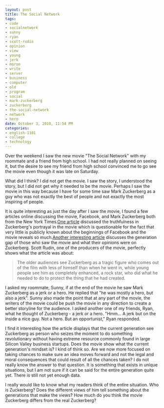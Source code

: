 ```yaml
--- 
layout: post
title: The Social Network
tags: 
- code
- socialnetwork
- sunny
- ryan
- scott-rudin
- opinion
- view
- young
- jerk
- moron
- write
- server
- business
- computer
- old
- program
- social
- mark-zuckerberg
- zuckerberg
- the-social-network
- network
- hero
date: October 3, 2010, 11:54 PM
categories: 
- english-1101
- college
- technology
---
```

Over the weekend I saw the new movie "The Social Network" with my roommate and a friend from high school. I had not really planned on seeing it, but the desire to see my friend from high school convinced me to go see the movie even though it was late on Saturday.

What did I think? I did not get the movie. I saw the story, I understood the story, but I did not get why it needed to be the movie. Perhaps I saw the movie in this way because I have for some time saw Mark Zuckerberg as a guy who was not exactly the best of people and not exactly the most inspiring of people.

It is quite interesting as just the day after I saw the movie, I found a few articles online discussing the movie, Facebook, and Mark Zuckerberg both from the New York Times.[One article](http://www.nytimes.com/2010/10/04/business/media/04portrayal.html?_r=1&partner=rss&emc=rss) discussed the truthfulness in Zuckerberg's portrayal in the movie which is questionable for the fact that very little is publicly known about the beginnings of Facebook and the movie reveals so much.[Another interesting article](http://www.nytimes.com/2010/10/04/business/media/04carr.html) discusses the generation gap of those who saw the movie and what their opinions were on Zuckerberg. Scott Rudin, one of the producers of the movie, perfectly shows what the article was about:

>The older audiences see Zuckerberg as a tragic figure who comes out of the film with less of himself than when he went in, while young people see him as completely enhanced, a rock star, who did what he needed to do to protect the thing that he had created.

I asked my roommate, Sunny, if at the end of the movie he saw Mark Zuckerberg as a jerk or a hero. He replied that "he was mostly a hero, but also a jerk". Sunny also made the point that at any part of the movie, the writers of the movie could be push the movie in any direction to create a better storyline for the audience. I asked another one of my friends, Ryan, what he thought of Zuckerberg - a jerk or a hero. "Hmm... A jerk but on the inside a nice guy. Not a hero. But an opportunist," Ryan responded.

I find it interesting how the article displays that the current generation see Zuckerberg as person who seizes the moment to do something revolutionary without having extreme resource commonly found in large Silicon Valley business startups. Does the movie show what the current generation's mindset is? I kind of think so. Are we now more focused on taking chances to make sure an idea moves forward and not the legal and moral consequences that could result of all the chances taken? I do not really know the answer to that question. It is something that exists in unique situations, but I am not sure if it can be said for the entire generation quite yet. There is still not yet enough data.

I really would like to know what my readers think of the entire situation. Who is Zuckerberg? Does the different views of him tell something about the generations that make the views? How much do you think the movie Zuckerberg differs from the real Zuckerberg?
